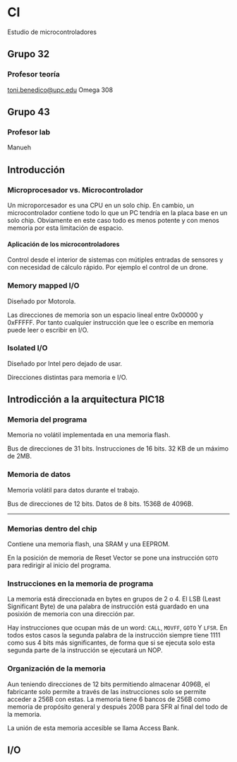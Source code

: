 # CI

Estudio de microcontroladores

## Grupo 32

### Profesor teoría

toni.benedico@upc.edu
Omega 308

## Grupo 43

### Profesor lab

Manueh

## Introducción

### Microprocesador vs. Microcontrolador

Un microporcesador es una CPU en un solo chip. En cambio, un microcontrolador
contiene todo lo que un PC tendría en la placa base en un solo chip. Obviamente
en este caso todo es menos potente y con menos memoria por esta limitación de
espacio.

#### Aplicación de los microcontroladores

Control desde el interior de sistemas con mútiples entradas de sensores y con
necesidad de cálculo rápido. Por ejemplo el control de un drone.

### Memory mapped I/O

Diseñado por Motorola.

Las direcciones de memoria son un espacio lineal entre 0x00000 y 0xFFFFF. Por
tanto cualquier instrucción que lee o escribe en memoria puede leer o escribir
en I/O.

### Isolated I/O

Diseñado por Intel pero dejado de usar.

Direcciones distintas para memoria e I/O.


## Introdicción a la arquitectura PIC18

### Memoria del programa

Memoria no volátil implementada en una memoria flash.

Bus de direcciones de 31 bits. Instrucciones de 16 bits. 32 KB de un máximo de
2MB.

### Memoria de datos

Memoria volátil para datos durante el trabajo.

Bus de direcciones de 12 bits. Datos de 8 bits. 1536B de 4096B.

---

### Memorias dentro del chip

Contiene una memoria flash, una SRAM y una EEPROM.

En la posición de memoria de Reset Vector se pone una instrucción `GOTO` para
redirigir al inicio del programa.

### Instrucciones en la memoria de programa

La memoria está direccionada en bytes en grupos de 2 o 4. El LSB (Least
Significant Byte) de una palabra de instrucción está guardado en una posixión
de memoria con una dirección par.

Hay instrucciones que ocupan más de un word: `CALL`, `MOVFF`, `GOTO` Y `LFSR`.
En todos estos casos la segunda palabra de la instrucción siempre tiene 1111
como sus 4 bits más significantes, de forma que si se ejecuta solo esta segunda
parte de la instrucción se ejecutará un NOP.

### Organización de la memoria

Aun teniendo direcciones de 12 bits permitiendo almacenar 4096B, el fabricante
solo permite a través de las instrucciones solo se permite acceder a 256B con
estas. La memoria tiene 6 bancos de 256B como memoria de propósito general y
después 200B para SFR al final del todo de la memoria.

La unión de esta memoria accesible se llama Access Bank.

## I/O


